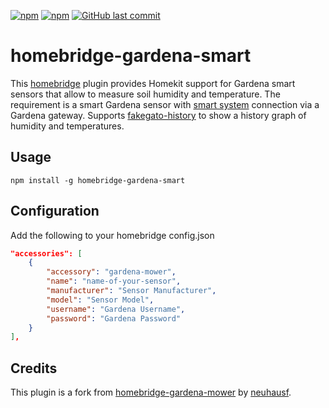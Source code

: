 [![npm](https://img.shields.io/npm/v/homebridge-gardena-mower.svg?style=plastic)](https://www.npmjs.com/package/homebridge-gardena-smart)
[![npm](https://img.shields.io/npm/dt/homebridge-gardena-mower.svg?style=plastic)](https://www.npmjs.com/package/homebridge-gardena-smart)
[![GitHub last commit](https://img.shields.io/github/last-commit/thboegel/homebridge-gardena-smart.svg?style=plastic)](https://github.com/thboegel/homebridge-gardena-smart)
# homebridge-gardena-smart

This [homebridge](https://github.com/nfarina/homebridge) plugin provides Homekit support for Gardena smart sensors that allow to measure soil humidity and temperature. The requirement is a smart Gardena sensor with [smart system](https://www.gardena.com/int/products/smart) connection via a Gardena gateway.
Supports [fakegato-history](https://github.com/simont77/fakegato-history) to show a history graph of humidity and temperatures.


## Usage

`npm install -g homebridge-gardena-smart`

## Configuration

Add the following to your homebridge config.json
``` json
"accessories": [
	{  
		"accessory": "gardena-mower",  
		"name": "name-of-your-sensor",  
		"manufacturer": "Sensor Manufacturer",  
		"model": "Sensor Model",
		"username": "Gardena Username",
		"password": "Gardena Password"
	}  
],
```

## Credits
This plugin is a fork from [homebridge-gardena-mower](https://github.com/neuhausf/homebridge-gardena-mower) by [neuhausf](https://github.com/neuhausf).
